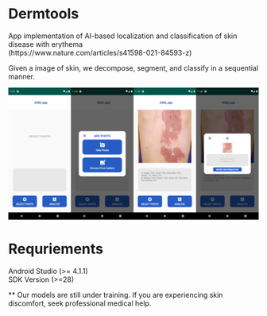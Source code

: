 # Dermtools

<p>
App implementation of AI-based localization and classification of skin disease with erythema <br>
(https://www.nature.com/articles/s41598-021-84593-z)
</p>

Given a image of skin, we decompose, segment, and classify in a sequential manner.

![Alt text](images/11.png?raw=true)

# Requriements
<p>
Android Studio (>= 4.1.1) <br>
SDK Version (>=28)
</p>

** Our models are still under training. If you are experiencing skin discomfort, seek professional medical help. 
